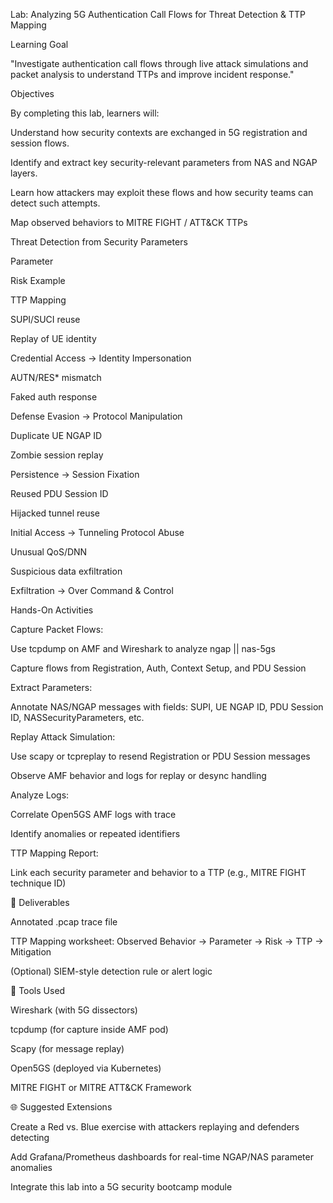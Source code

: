 Lab: Analyzing 5G Authentication Call Flows for Threat Detection & TTP Mapping

 Learning Goal

"Investigate authentication call flows through live attack simulations and packet analysis to understand TTPs and improve incident response."

Objectives

By completing this lab, learners will:

Understand how security contexts are exchanged in 5G registration and session flows.

Identify and extract key security-relevant parameters from NAS and NGAP layers.

Learn how attackers may exploit these flows and how security teams can detect such attempts.

Map observed behaviors to MITRE FIGHT / ATT&CK TTPs

Threat Detection from Security Parameters

Parameter

Risk Example

TTP Mapping

SUPI/SUCI reuse

Replay of UE identity

Credential Access → Identity Impersonation

AUTN/RES* mismatch

Faked auth response

Defense Evasion → Protocol Manipulation

Duplicate UE NGAP ID

Zombie session replay

Persistence → Session Fixation

Reused PDU Session ID

Hijacked tunnel reuse

Initial Access → Tunneling Protocol Abuse

Unusual QoS/DNN

Suspicious data exfiltration

Exfiltration → Over Command & Control

Hands-On Activities

Capture Packet Flows:

Use tcpdump on AMF and Wireshark to analyze ngap || nas-5gs

Capture flows from Registration, Auth, Context Setup, and PDU Session

Extract Parameters:

Annotate NAS/NGAP messages with fields: SUPI, UE NGAP ID, PDU Session ID, NASSecurityParameters, etc.

Replay Attack Simulation:

Use scapy or tcpreplay to resend Registration or PDU Session messages

Observe AMF behavior and logs for replay or desync handling

Analyze Logs:

Correlate Open5GS AMF logs with trace

Identify anomalies or repeated identifiers

TTP Mapping Report:

Link each security parameter and behavior to a TTP (e.g., MITRE FIGHT technique ID)

📂 Deliverables

Annotated .pcap trace file

TTP Mapping worksheet: Observed Behavior → Parameter → Risk → TTP → Mitigation

(Optional) SIEM-style detection rule or alert logic

🔹 Tools Used

Wireshark (with 5G dissectors)

tcpdump (for capture inside AMF pod)

Scapy (for message replay)

Open5GS (deployed via Kubernetes)

MITRE FIGHT or MITRE ATT&CK Framework

🌐 Suggested Extensions

Create a Red vs. Blue exercise with attackers replaying and defenders detecting

Add Grafana/Prometheus dashboards for real-time NGAP/NAS parameter anomalies

Integrate this lab into a 5G security bootcamp module


